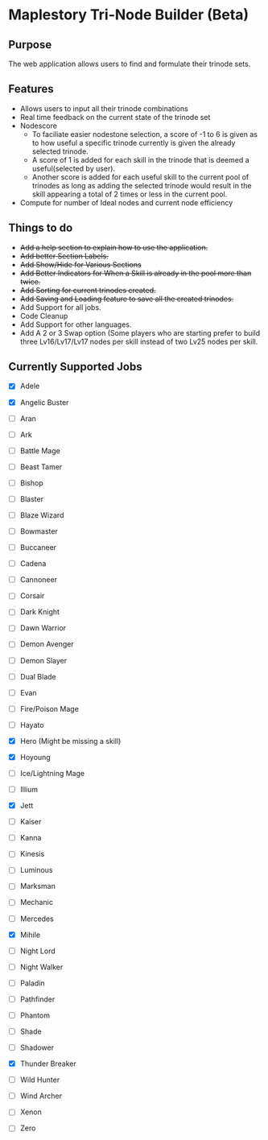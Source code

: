 # Maplestory Tri-Node Builder (Beta)

## Purpose
The web application allows users to find and formulate their trinode sets.

## Features

- Allows users to input all their trinode combinations
- Real time feedback on the current state of the trinode set
- Nodescore
  - To faciliate easier nodestone selection, a score of -1 to 6 is given as to how useful a specific trinode currently is given the already selected trinode. 
  - A score of 1 is added for each skill in the trinode that is deemed a useful(selected by user). 
  - Another score is added for each useful skill to the current pool of trinodes as long as adding the selected trinode would result in the skill appearing a total of 2 times or less in the current pool.
- Compute for number of Ideal nodes and current node efficiency

## Things to do

- ~~Add a help section to explain how to use the application.~~
- ~~Add better Section Labels.~~
- ~~Add Show/Hide for Various Sections~~
- ~~Add Better Indicators for When a Skill is already in the pool more than twice.~~
- ~~Add Sorting for current trinodes created.~~
- ~~Add Saving and Loading feature to save all the created trinodes.~~
- Add Support for all jobs.
- Code Cleanup
- Add Support for other languages.
- Add A 2 or 3 Swap option (Some players who are starting prefer to build three Lv16/Lv17/Lv17 nodes per skill instead of two Lv25 nodes per skill.

## Currently Supported Jobs

- [X] Adele
- [X] Angelic Buster
- [ ] Aran
- [ ] Ark
- [ ] Battle Mage
- [ ] Beast Tamer
- [ ] Bishop
- [ ] Blaster
- [ ] Blaze Wizard
- [ ] Bowmaster
- [ ] Buccaneer
- [ ] Cadena
- [ ] Cannoneer
- [ ] Corsair
- [ ] Dark Knight
- [ ] Dawn Warrior
- [ ] Demon Avenger
- [ ] Demon Slayer
- [ ] Dual Blade
- [ ] Evan
- [ ] Fire/Poison Mage
- [ ] Hayato
- [X] Hero (Might be missing a skill)
- [X] Hoyoung
- [ ] Ice/Lightning Mage
- [ ] Illium
- [X] Jett
- [ ] Kaiser
- [ ] Kanna
- [ ] Kinesis
- [ ] Luminous
- [ ] Marksman
- [ ] Mechanic
- [ ] Mercedes
- [X] Mihile
- [ ] Night Lord
- [ ] Night Walker
- [ ] Paladin
- [ ] Pathfinder
- [ ] Phantom
- [ ] Shade
- [ ] Shadower
- [X] Thunder Breaker
- [ ] Wild Hunter
- [ ] Wind Archer
- [ ] Xenon
- [ ] Zero

